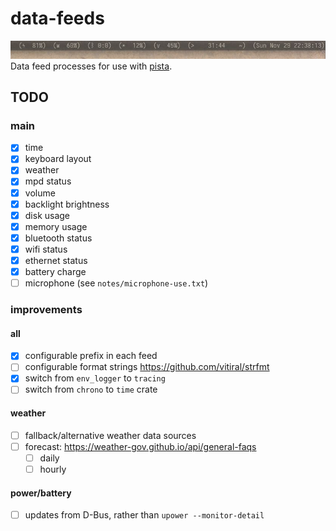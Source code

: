 data-feeds
===============================================================================
![Screenshot](screenshot.jpg)
Data feed processes for use with [pista](https://github.com/xandkar/pista).

TODO
----

### main
- [x] time
- [x] keyboard layout
- [x] weather
- [x] mpd status
- [x] volume
- [x] backlight brightness
- [x] disk usage
- [x] memory usage
- [x] bluetooth status
- [x] wifi status
- [x] ethernet status
- [x] battery charge
- [ ] microphone (see `notes/microphone-use.txt`)

### improvements

#### all
- [x] configurable prefix in each feed
- [ ] configurable format strings https://github.com/vitiral/strfmt
- [x] switch from `env_logger` to `tracing`
- [ ] switch from `chrono` to `time` crate

#### weather
- [ ] fallback/alternative weather data sources
- [ ] forecast: https://weather-gov.github.io/api/general-faqs
  - [ ] daily
  - [ ] hourly

#### power/battery
- [ ] updates from D-Bus, rather than `upower --monitor-detail`
